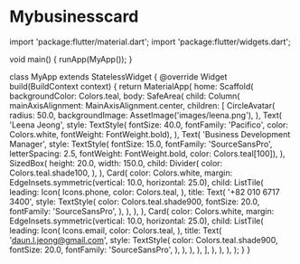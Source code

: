 # Mybusinesscard
import 'package:flutter/material.dart';
import 'package:flutter/widgets.dart';

void main() {
  runApp(MyApp());
}

class MyApp extends StatelessWidget {
  @override
  Widget build(BuildContext context) {
    return MaterialApp(
      home: Scaffold(
        backgroundColor: Colors.teal,
        body: SafeArea(
          child: Column(
            mainAxisAlignment: MainAxisAlignment.center,
            children: <Widget>[
              CircleAvatar(
                radius: 50.0,
                backgroundImage: AssetImage('images/leena.png'),
              ),
              Text(
                'Leena Jeong',
                style: TextStyle(
                    fontSize: 40.0,
                    fontFamily: 'Pacifico',
                    color: Colors.white,
                    fontWeight: FontWeight.bold),
              ),
              Text(
                'Business Development Manager',
                style: TextStyle(
                    fontSize: 15.0,
                    fontFamily: 'SourceSansPro',
                    letterSpacing: 2.5,
                    fontWeight: FontWeight.bold,
                    color: Colors.teal[100]),
              ),
              SizedBox(
                height: 20.0,
                width: 150.0,
                child: Divider(
                  color: Colors.teal.shade100,
                ),
              ),
              Card(
                color: Colors.white,
                margin: EdgeInsets.symmetric(vertical: 10.0, horizontal: 25.0),
                child: ListTile(
                  leading: Icon(
                    Icons.phone,
                    color: Colors.teal,
                  ),
                  title: Text(
                    '+82 010 6717 3400',
                    style: TextStyle(
                      color: Colors.teal.shade900,
                      fontSize: 20.0,
                      fontFamily: 'SourceSansPro',
                    ),
                  ),
                ),
              ),
              Card(
                color: Colors.white,
                margin: EdgeInsets.symmetric(vertical: 10.0, horizontal: 25.0),
                child: ListTile(
                  leading: Icon(
                    Icons.email,
                    color: Colors.teal,
                  ),
                  title: Text(
                    'daun.l.jeong@gmail.com',
                    style: TextStyle(
                      color: Colors.teal.shade900,
                      fontSize: 20.0,
                      fontFamily: 'SourceSansPro',
                    ),
                  ),
                ),
              ),
            ],
          ),
        ),
      ),
    );
  }
}
